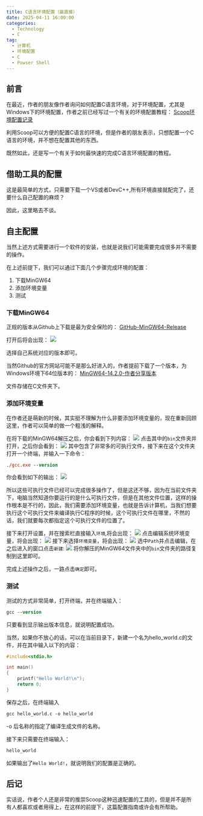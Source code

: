 ```yaml
---
title: C语言环境配置（最直接）
date: 2025-04-11 16:00:00
categories:
  - Technology
  - C
tag:
  - 计算机
  - 环境配置
  - C
  - Powser Shell
---
```

## 前言
在最近，作者的朋友像作者询问如何配置C语言环境，对于环境配置，尤其是Windows下的环境配置，作者之前已经写过一个有关的环境配置教程：
[Scoop环境配置记录](https://blog.cflmy.cn/2024/11/13/Technology/Scoop/Scoop/)

利用Scoop可以方便的配置C语言的环境，但是作者的朋友表示，只想配置一个C语言的环境，并不想在配置其他的东西。

既然如此，还是写一个有关于如何最快速的完成C语言环境配置的教程。

## 借助工具的配置

这是最简单的方式，只需要下载一个VS或者DevC++,所有环境直接就配完了，还要什么自己配置的麻烦？

因此，这里略去不谈。

## 自主配置
当然上述方式需要进行一个软件的安装，也就是说我们可能需要完成很多并不需要的操作。

在上述前提下，我们可以通过下面几个步骤完成环境的配置：
1. 下载MinGW64
2. 添加环境变量
3. 测试

### 下载MinGW64
正规的版本从Github上下载是最为安全保险的：
[GitHub-MinGW64-Release](https://github.com/niXman/mingw-builds-binaries/releases)

打开后将会出现：
![](../../../img/C/1.png)

选择自己系统对应的版本即可。

当然Github的官方网站可能不是那么好进入的，作者提前下载了一个版本，为Windows环境下64位版本的：
[MinGW64-14.2.0-作者分享版本](https://alist.cflmy.cn/)

文件存储在C文件夹下。

### 添加环境变量
在作者还是萌新的时候，其实挺不理解为什么非要添加环境变量的，现在重新回顾这里，作者可以简单的做一个粗浅的解释。

在将下载的MinGW64解压之后，你会看到下列内容：
![](../../../img/C/2.png)
点击其中的`bin`文件夹并打开，之后你会看到：
![](../../../img/C/3.png)
其中包含了非常多的可执行文件，接下来在这个文件夹打开一个终端，并输入一下命令：
```ps
./gcc.exe --version
```
你会看到如下的输出：
![](../../../img/C/4.png)

所以这些可执行文件已经可以完成很多操作了，但是这还不够，因为在当前文件夹下，电脑当然知道你要运行的是什么可执行文件，但是在其他文件位置，这样的操作根本是不行的，因此，我们需要添加环境变量，也就是告诉计算机，当我们想要执行这个可执行文件来编译执行C程序的时候，这个可执行文件在哪里，不然的话，我们就要每次都指定这个可执行文件的位置了。

接下来打开设置，并在搜索栏直接输入`环境`,将会出现：
![](../../../img/C/5.png)
点击编辑系统环境变量，将会出现：
![](../../../img/C/6.png)
接下来选择`环境变量`，将会出现：
![](../../../img/C/7.png)
选中`Path`并点击编辑，在之后进入的窗口点击`新建`:
![](../../../img/C/8.png)
将你解压的MinGW64文件夹中的`bin`文件夹的路径复制到这里即可。

完成上述操作之后，一路点击`确定`即可。

### 测试
测试的方式非常简单，打开终端，并在终端输入：
```ps
gcc --version
```
只要看到显示输出版本信息，就说明配置成功。

当然，如果你不放心的话，可以在当前目录下，新建一个名为hello_world.c的文件，并在其中输入以下的内容：
```C
#include<stdio.h>

int main()
{
	printf("Hello World!\n");
	return 0;
}
```
保存之后，在终端输入

```ps
gcc hello_world.c -o hello_world
```
-o 后名称的指定了编译生成文件的名称。

接下来只需要在终端输入：
```ps
hello_world
```
如果输出了`Hello World!`，就说明我们的配置是正确的。

## 后记
实话说，作者个人还是非常的推崇Scoop这种迅速配置的工具的，但是并不是所有人都喜欢或者用得上，在这样的前提下，这篇配置指南或许会有所帮助。



